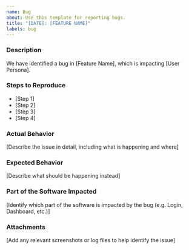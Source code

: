 ```yaml
---
name: Bug
about: Use this template for reporting bugs.
title: "[DATE]: [FEATURE NAME]"
labels: bug
---
```

### Description

We have identified a bug in [Feature Name], which is impacting [User Persona].

### Steps to Reproduce

- [Step 1]
- [Step 2]
- [Step 3]
- [Step 4]

### ‍Actual Behavior

[Describe the issue in detail, including what is happening and where]

### Expected Behavior

[Describe what should be happening instead]

### Part of the Software Impacted

[Identify which part of the software is impacted by the bug (e.g. Login, Dashboard, etc.)]

### Attachments

[Add any relevant screenshots or log files to help identify the issue]
